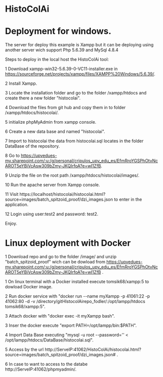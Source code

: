 # HistoColAi

# Deployment for windows.

The server for deploy this example is Xampp but it can be deploying using another server wich support Php 5.6.39 and MySql 4.8.4

Steps to deploy in the local host the HistoColAi tool:

1 Download xampp-win32-5.6.39-0-VC11-installer.exe in https://sourceforge.net/projects/xampp/files/XAMPP%20Windows/5.6.39/.

2 Install Xampp.

3 Locate the installation folder and go to the folder /xampp/htdocs and create there a new folder "histocolai".

4 Download the files from git hub and copy them in to folder /xampp/htdocs/histocolai/.

5 initialize phpMyAdmin from xampp console.

6 Create a new data base and named "histocolai".

7 Import to histocolai the data from histocolai.sql locates in the folder DataBase of the repository.

8 Go to https://upvedues-my.sharepoint.com/:u:/g/personal/cripulos_upv_edu_es/EfmRroYGSPhOtvNcAROT5eYBiVcAsw309bZmy-JKQIrfoA?e=wI1ZfB.

9 Unzip the file on the root path  /xampp/htdocs/histocolai/images/.

10 Run the apache server from Xampp console.

11 Visit https://localhost/histocolai/histocolai.html?source=images/batch_spitzoid_proof/dzi_images.json to enter in the application.

12 Login using user:test2 and password: test2.

Enjoy.

# Linux deployment with Docker

1 Download repo and go to the folder /image/ and unzip "batch_spitzoid_proof" wich can be dowload from https://upvedues-my.sharepoint.com/:u:/g/personal/cripulos_upv_edu_es/EfmRroYGSPhOtvNcAROT5eYBiVcAsw309bZmy-JKQIrfoA?e=wI1ZfB .

1 On linux terminal with a Docker installed execute tomsik68/xampp:5  to dowload Docker image.

2 Run docker service with "docker run --name myXampp -p 41061:22 -p 41062:80 -d -v /directory/gitHIstocolAirepo_fodler/:/opt/lampp/htdocs tomsik68/xampp:5".

3 Attach docker with "docker exec -it myXampp bash".

3 Inser the docker execute "export PATH=/opt/lampp/bin:$PATH".

4 Import Data Base  executing "mysql -u root --password='' < /opt/lampp/htdocs/DataBase/histocolai.sql".

5 Access by the url http://ServeIP:41062/HistoColAi/histocolai.html?source=images/batch_spitzoid_proof/dzi_images.json# .

6 In case to want to access to the databe http://ServeIP:41062/phpmyadmin/.




